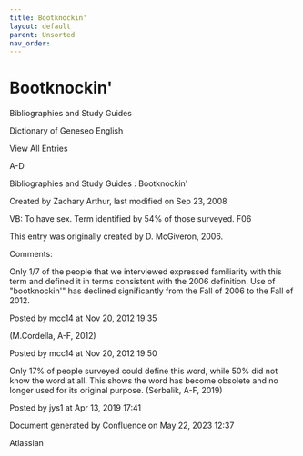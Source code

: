 ```yaml
---
title: Bootknockin'
layout: default
parent: Unsorted
nav_order:
---
```


# Bootknockin'

Bibliographies and Study Guides

Dictionary of Geneseo English

View All Entries

A-D

Bibliographies and Study Guides : Bootknockin'

Created by  Zachary Arthur, last modified on Sep 23, 2008

VB: To have sex. Term identified by 54% of those surveyed. F06 

This entry was originally created by D. McGiveron, 2006.

Comments:

Only 1/7 of the people that we interviewed expressed familiarity with this term and defined it in terms consistent with the 2006 definition. Use of &quot;bootknockin'&quot; has declined significantly from the Fall of 2006 to the Fall of 2012. 

Posted by mcc14 at Nov 20, 2012 19:35

(M.Cordella, A-F, 2012)

Posted by mcc14 at Nov 20, 2012 19:50

Only 17% of people surveyed could define this word, while 50% did not know the word at all. This shows the word has become obsolete and no longer used for its original purpose. (Serbalik, A-F, 2019)

Posted by jys1 at Apr 13, 2019 17:41

Document generated by Confluence on May 22, 2023 12:37

Atlassian
